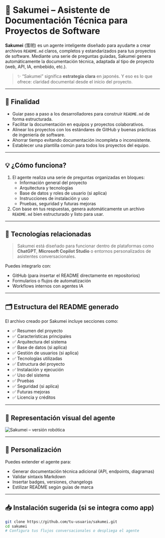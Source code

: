 # 🐾 Sakumei – Asistente de Documentación Técnica para Proyectos de Software

**Sakumei** (策明) es un agente inteligente diseñado para ayudarte a crear archivos `README.md` claros, completos y estandarizados para tus proyectos de software. Mediante una serie de preguntas guiadas, Sakumei genera automáticamente la documentación técnica, adaptada al tipo de proyecto (web, API, IA, embebido, etc.).

> ✨ “Sakumei” significa **estrategia clara** en japonés. Y eso es lo que ofrece: claridad documental desde el inicio del proyecto.

---

## 🎯 Finalidad

- Guiar paso a paso a los desarrolladores para construir `README.md` de forma estructurada.
- Facilitar la documentación en equipos y proyectos colaborativos.
- Alinear los proyectos con los estándares de GitHub y buenas prácticas de ingeniería de software.
- Ahorrar tiempo evitando documentación incompleta o inconsistente.
- Establecer una plantilla común para todos los proyectos del equipo.

---

## 💡 ¿Cómo funciona?

1. El agente realiza una serie de preguntas organizadas en bloques:
   - Información general del proyecto
   - Arquitectura y tecnologías
   - Base de datos y roles de usuario (si aplica)
   - Instrucciones de instalación y uso
   - Pruebas, seguridad y futuras mejoras
2. Con base en tus respuestas, genera automáticamente un archivo `README.md` bien estructurado y listo para usar.

---

## 🧰 Tecnologías relacionadas

> Sakumei está diseñado para funcionar dentro de plataformas como **ChatGPT**, **Microsoft Copilot Studio** o entornos personalizados de asistentes conversacionales.

Puedes integrarlo con:
- GitHub (para insertar el README directamente en repositorios)
- Formularios o flujos de automatización
- Workflows internos con agentes IA

---

## 🗂️ Estructura del README generado

El archivo creado por Sakumei incluye secciones como:

- ✅ Resumen del proyecto  
- ✅ Características principales  
- ✅ Arquitectura del sistema  
- ✅ Base de datos (si aplica)  
- ✅ Gestión de usuarios (si aplica)  
- ✅ Tecnologías utilizadas  
- ✅ Estructura del proyecto  
- ✅ Instalación y ejecución  
- ✅ Uso del sistema  
- ✅ Pruebas  
- ✅ Seguridad (si aplica)  
- ✅ Futuras mejoras  
- ✅ Licencia y créditos  

---

## 📸 Representación visual del agente

![Sakumei – versión robótica](./sakumei_robotico.png)

---

## 🔧 Personalización

Puedes extender el agente para:
- Generar documentación técnica adicional (API, endpoints, diagramas)
- Validar sintaxis Markdown
- Insertar badges, versiones, changelogs
- Estilizar README según guías de marca

---

## 📥 Instalación sugerida (si se integra como app)

```bash
git clone https://github.com/tu-usuario/sakumei.git
cd sakumei
# Configura tus flujos conversacionales o despliega el agente
